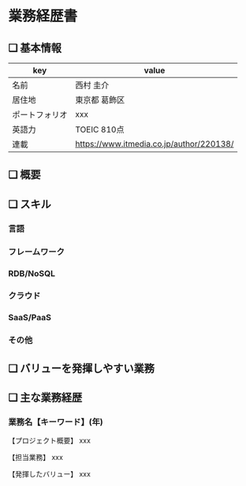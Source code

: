 業務経歴書
===

## ❏ 基本情報

| key            | value                                    |
| -------------- | ---------------------------------------- |
| 名前           | 西村 圭介                                |
| 居住地         | 東京都 葛飾区                            |
| ポートフォリオ | xxx                                      |
| 英語力         | TOEIC 810点                              |
| 連載           | https://www.itmedia.co.jp/author/220138/ |

## ❏ 概要

## ❏ スキル

### 言語

### フレームワーク

### RDB/NoSQL

### クラウド

### SaaS/PaaS

### その他

## ❏ バリューを発揮しやすい業務

## ❏ 主な業務経歴

### 業務名【キーワード】(年)

【プロジェクト概要】
xxx

【担当業務】
xxx

【発揮したバリュー】
xxx

